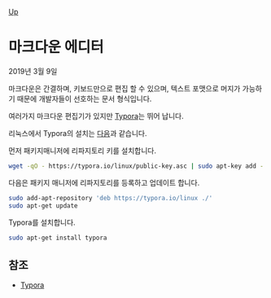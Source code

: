 [Up](../index.md)

# 마크다운 에디터

2019년 3월 9일

마크다운은 간결하며, 키보드만으로 편집 할 수 있으며, 텍스트 포맷으로 머지가 가능하기 때문에 개발자들이 선호하는 문서 형식입니다.

여러가지 마크다운 편집기가 있지만 [Typora](https://typora.io)는 뛰어 납니다.

리눅스에서 Typora의 설치는 [다음](https://typora.io/#linux)과 같습니다.

먼저 패키지매니저에 리파지토리 키를 설치합니다.

```sh
wget -qO - https://typora.io/linux/public-key.asc | sudo apt-key add -
```

다음은 패키지 매니저에 리파지토리를 등록하고 업데이트 합니다.

```sh
sudo add-apt-repository 'deb https://typora.io/linux ./'
sudo apt-get update
```

Typora를 설치합니다.

```sh
sudo apt-get install typora
```

## 참조

- [Typora](https://typora.io/#linux)